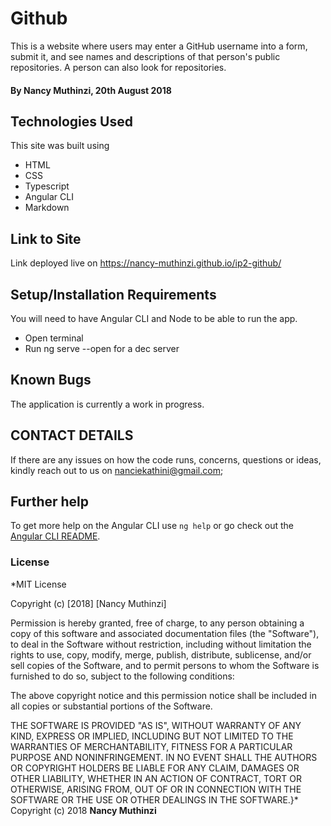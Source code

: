 # Github
This is a website where users may enter a GitHub username into a form, submit it, and see names and descriptions of that person's public repositories. A person can also look for repositories.

#### By Nancy Muthinzi, 20th August 2018

## Technologies Used

This site was built using

* HTML
* CSS
* Typescript
* Angular CLI
* Markdown

## Link to Site

Link deployed live on https://nancy-muthinzi.github.io/ip2-github/

## Setup/Installation Requirements
You will need to have Angular CLI and Node to be able to run the app.
- Open terminal
- Run ng serve --open for a dec server

## Known Bugs

The application is currently a work in progress.

## CONTACT DETAILS

If there are any issues on how the code runs, concerns, questions or ideas, kindly reach out to us on nanciekathini@gmail.com;

## Further help

To get more help on the Angular CLI use `ng help` or go check out the [Angular CLI README](https://github.com/angular/angular-cli/blob/master/README.md).

### License
*MIT License

Copyright (c) [2018] [Nancy Muthinzi]

Permission is hereby granted, free of charge, to any person obtaining a copy
of this software and associated documentation files (the "Software"), to deal
in the Software without restriction, including without limitation the rights
to use, copy, modify, merge, publish, distribute, sublicense, and/or sell
copies of the Software, and to permit persons to whom the Software is
furnished to do so, subject to the following conditions:

The above copyright notice and this permission notice shall be included in all
copies or substantial portions of the Software.

THE SOFTWARE IS PROVIDED "AS IS", WITHOUT WARRANTY OF ANY KIND, EXPRESS OR
IMPLIED, INCLUDING BUT NOT LIMITED TO THE WARRANTIES OF MERCHANTABILITY,
FITNESS FOR A PARTICULAR PURPOSE AND NONINFRINGEMENT. IN NO EVENT SHALL THE
AUTHORS OR COPYRIGHT HOLDERS BE LIABLE FOR ANY CLAIM, DAMAGES OR OTHER
LIABILITY, WHETHER IN AN ACTION OF CONTRACT, TORT OR OTHERWISE, ARISING FROM,
OUT OF OR IN CONNECTION WITH THE SOFTWARE OR THE USE OR OTHER DEALINGS IN THE
SOFTWARE.}*
Copyright (c) 2018 **Nancy Muthinzi**
